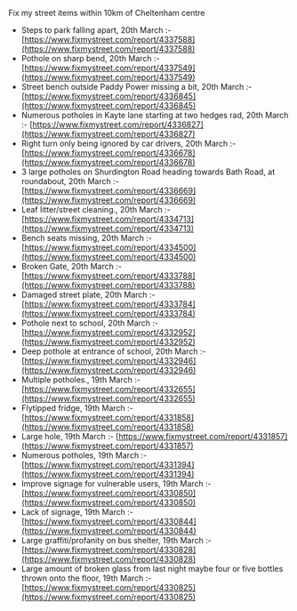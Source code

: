 Fix my street items within 10km of Cheltenham centre

<!-- fix_marker starts -->

- Steps to park falling apart, 20th March :- [https://www.fixmystreet.com/report/4337588](https://www.fixmystreet.com/report/4337588)
- Pothole on sharp bend, 20th March :- [https://www.fixmystreet.com/report/4337549](https://www.fixmystreet.com/report/4337549)
- Street bench outside Paddy Power missing a bit, 20th March :- [https://www.fixmystreet.com/report/4336845](https://www.fixmystreet.com/report/4336845)
- Numerous potholes in Kayte lane starting at two hedges rad, 20th March :- [https://www.fixmystreet.com/report/4336827](https://www.fixmystreet.com/report/4336827)
- Right turn only being ignored by car drivers, 20th March :- [https://www.fixmystreet.com/report/4336678](https://www.fixmystreet.com/report/4336678)
- 3 large potholes on Shurdington Road heading towards Bath Road, at roundabout, 20th March :- [https://www.fixmystreet.com/report/4336669](https://www.fixmystreet.com/report/4336669)
- Leaf litter/street cleaning., 20th March :- [https://www.fixmystreet.com/report/4334713](https://www.fixmystreet.com/report/4334713)
- Bench seats missing, 20th March :- [https://www.fixmystreet.com/report/4334500](https://www.fixmystreet.com/report/4334500)
- Broken Gate, 20th March :- [https://www.fixmystreet.com/report/4333788](https://www.fixmystreet.com/report/4333788)
- Damaged street plate, 20th March :- [https://www.fixmystreet.com/report/4333784](https://www.fixmystreet.com/report/4333784)
- Pothole next to school, 20th March :- [https://www.fixmystreet.com/report/4332952](https://www.fixmystreet.com/report/4332952)
- Deep pothole at entrance of school, 20th March :- [https://www.fixmystreet.com/report/4332946](https://www.fixmystreet.com/report/4332946)
- Multiple potholes., 19th March :- [https://www.fixmystreet.com/report/4332655](https://www.fixmystreet.com/report/4332655)
- Flytipped fridge, 19th March :- [https://www.fixmystreet.com/report/4331858](https://www.fixmystreet.com/report/4331858)
- Large hole, 19th March :- [https://www.fixmystreet.com/report/4331857](https://www.fixmystreet.com/report/4331857)
- Numerous potholes, 19th March :- [https://www.fixmystreet.com/report/4331394](https://www.fixmystreet.com/report/4331394)
- Improve signage for vulnerable users, 19th March :- [https://www.fixmystreet.com/report/4330850](https://www.fixmystreet.com/report/4330850)
- Lack of signage, 19th March :- [https://www.fixmystreet.com/report/4330844](https://www.fixmystreet.com/report/4330844)
- Large graffiti/profanity on bus shelter, 19th March :- [https://www.fixmystreet.com/report/4330828](https://www.fixmystreet.com/report/4330828)
- Large amount of broken glass from last night maybe four or five bottles thrown onto the floor, 19th March :- [https://www.fixmystreet.com/report/4330825](https://www.fixmystreet.com/report/4330825)

<!-- fix_marker ends -->